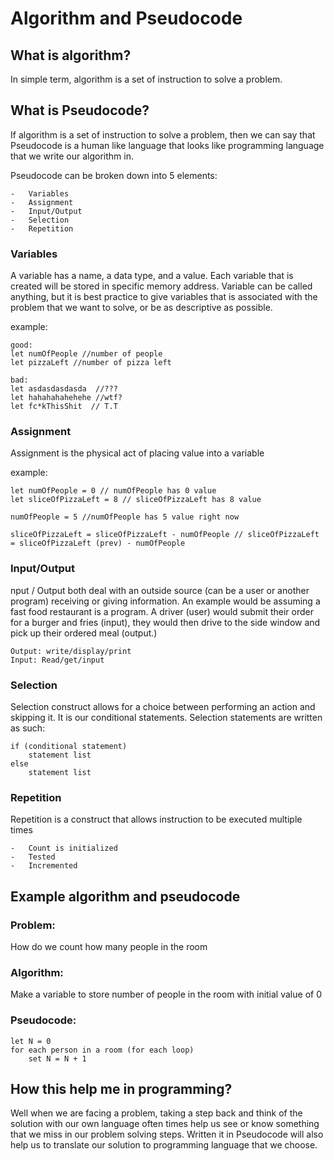 # Algorithm and Pseudocode

## What is algorithm?

In simple term, algorithm is a set of instruction to solve a problem.

## What is Pseudocode?

If algorithm is a set of instruction to solve a problem, then we can say that Pseudocode is a human like language that looks like programming language that we write our algorithm in.

Pseudocode can be broken down into 5 elements:

    -   Variables
    -   Assignment
    -   Input/Output
    -   Selection
    -   Repetition

### Variables 

A variable has a name, a data type, and a value. Each variable that is created will be stored in specific memory address. Variable can be called anything, but it is best practice to give variables that is associated with the problem that we want to solve, or be as descriptive as possible.

example:
```
good:
let numOfPeople //number of people
let pizzaLeft //number of pizza left

bad:
let asdasdasdasda  //???
let hahahahahehehe //wtf?
let fc*kThisShit  // T.T
```

### Assignment

Assignment is the physical act of placing value into a variable

example:
```
let numOfPeople = 0 // numOfPeople has 0 value
let sliceOfPizzaLeft = 8 // sliceOfPizzaLeft has 8 value

numOfPeople = 5 //numOfPeople has 5 value right now

sliceOfPizzaLeft = sliceOfPizzaLeft - numOfPeople // sliceOfPizzaLeft = sliceOfPizzaLeft (prev) - numOfPeople
```

### Input/Output

nput / Output both deal with an outside source (can be a user or another program) receiving or giving information. An
example would be assuming a fast food restaurant is a program. A driver (user) would submit their order for a burger
and fries (input), they would then drive to the side window and pick up their ordered meal (output.)

    Output: write/display/print
    Input: Read/get/input

### Selection

Selection construct allows for a choice between performing an action and skipping it. It is our conditional statements.
Selection statements are written as such:

```
if (conditional statement)
    statement list
else 
    statement list
```

### Repetition

Repetition is a construct that allows instruction to be executed multiple times

    -   Count is initialized
    -   Tested
    -   Incremented

## Example algorithm and pseudocode

### Problem:
How do we count how many people in the room

### Algorithm:
Make a variable to store number of people in the room with initial value of 0

### Pseudocode:
```
let N = 0
for each person in a room (for each loop)
    set N = N + 1
```

## How this help me in programming?

Well when we are facing a problem, taking a step back and think of the solution with our own language often times help us see or know something that we miss in our problem solving steps. Written it in Pseudocode will also help us to translate our solution to programming language that we choose.
